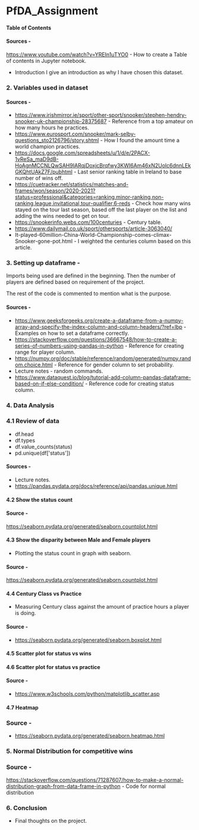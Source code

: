 # PfDA_Assignment

#### Table of Contents

#### Sources -
https://www.youtube.com/watch?v=YREIn1uTYO0 - How to create a Table of contents in Jupyter notebook.

* Introduction 
I give an introduction as why I have chosen this dataset.

###  2. Variables used in dataset

#### Sources -
- https://www.irishmirror.ie/sport/other-sport/snooker/stephen-hendry-snooker-uk-championship-28375687 - Reference from a top amateur on how many hours he practices. 
- https://www.eurosport.com/snooker/mark-selby-questions_sto2126796/story.shtml - How I found the amount time a world champion practices. 
- https://docs.google.com/spreadsheets/u/1/d/e/2PACX-1vReSa_maD9dB-HoAgnMCCNLQwSAH9IARqjDoxjcBrqfwy3KWI6Am46xN2Uolc6dnnLEkGKQhtUAkZ7F/pubhtml - Last senior ranking table in Ireland to base number of wins off.
- https://cuetracker.net/statistics/matches-and-frames/won/season/2020-2021?status=professional&categories=ranking,minor-ranking,non-ranking,league,invitational,tour-qualifier,6-reds - Check how many wins stayed on the tour last season, based off the last player on the list and adding the wins needed to get on tour.
- https://snookerinfo.webs.com/100centuries - Century table.
- https://www.dailymail.co.uk/sport/othersports/article-3063040/
- It-played-60million-China-World-Championship-comes-climax-Snooker-gone-pot.html - I weighted the centuries column based on this article.

### 3. Setting up dataframe -
Imports being used are defined in the beginning. Then the number of players are defined based on requirement of the project. 

The rest of the code is commented to mention what is the purpose. 

#### Sources -

- https://www.geeksforgeeks.org/create-a-dataframe-from-a-numpy-array-and-specify-the-index-column-and-column-headers/?ref=lbp - Examples on how to set a dataframe correctly.
- https://stackoverflow.com/questions/36667548/how-to-create-a-series-of-numbers-using-pandas-in-python - Reference for creating range for player column.
- https://numpy.org/doc/stable/reference/random/generated/numpy.random.choice.html - Reference for gender column to set probability.
- Lecture notes - random commands.
- https://www.dataquest.io/blog/tutorial-add-column-pandas-dataframe-based-on-if-else-condition/ - Reference code for creating status column.

### 4. Data Analysis

### 4.1 Review of data
- df.head
- df.types
- df.value_counts(status)
- pd.unique(df['status']) 

#### Sources -
- Lecture notes.
- https://pandas.pydata.org/docs/reference/api/pandas.unique.html

#### 4.2 Show the status count

#### Source -
https://seaborn.pydata.org/generated/seaborn.countplot.html

#### 4.3 Show the disparity between Male and Female players
- Plotting the status count in graph with seaborn.

#### Source -
https://seaborn.pydata.org/generated/seaborn.countplot.html

#### 4.4 Century Class vs Practice
- Measuring Century class against the amount of practice hours a player is doing.

#### Source -
- https://seaborn.pydata.org/generated/seaborn.boxplot.html

#### 4.5 Scatter plot for status vs wins
#### 4.6 Scatter plot for status vs practice

#### Source -
- https://www.w3schools.com/python/matplotlib_scatter.asp

#### 4.7 Heatmap 
### Source -
- https://seaborn.pydata.org/generated/seaborn.heatmap.html

### 5. Normal Distribution for competitive wins
### Source - 
https://stackoverflow.com/questions/71287607/how-to-make-a-normal-distribution-graph-from-data-frame-in-python - Code for normal distribution

### 6. Conclusion
- Final thoughts on the project.

